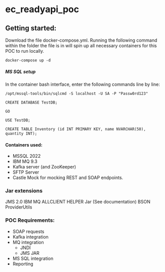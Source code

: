 # ec_readyapi_poc
## Getting started:
Download the file docker-compose.yml. Running the following command within the folder the file is in will spin up all necessary containers for this POC to run locally.

````docker-compose up -d ````

##### MS SQL setup
In the container bash interface, enter the following commands line by line: 

````/opt/mssql-tools/bin/sqlcmd -S localhost -U SA -P "Passw0rd123"````

````CREATE DATABASE TestDB;````

````GO````

````USE TestDB;````

````CREATE TABLE Inventory (id INT PRIMARY KEY, name NVARCHAR(50), quantity INT);````


#### Containers used:
* MSSQL 2022
* IBM MQ 9.3
* Kafka server (and ZooKeeper)
* SFTP Server
* Castle Mock for mocking REST and SOAP endpoints.

### Jar extensions
JMS 2.0
IBM MQ ALLCLIENT
HELPER Jar (See documentation)
BSON
ProviderUtils

### POC Requirements: 
* SOAP requests
* Kafka integration
* MQ integration
  * JNDI
  * JMS JAR
* MS SQL integration
* Reporting

